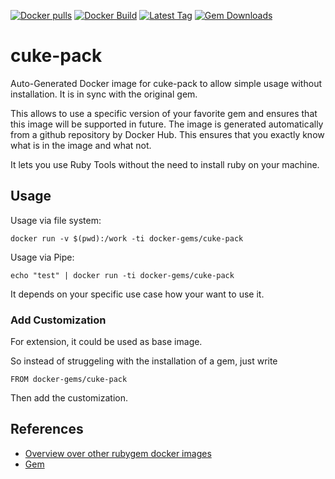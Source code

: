 [![Docker pulls](https://img.shields.io/docker/pulls/rubygem/cuke-pack.svg)](https://hub.docker.com/r/rubygem/cuke-pack/)
[![Docker Build](https://img.shields.io/docker/automated/rubygem/cuke-pack.svg)](https://hub.docker.com/r/rubygem/cuke-pack/)
[![Latest Tag](https://img.shields.io/github/tag/docker-rubygem/cuke-pack.svg)](https://hub.docker.com/r/rubygem/cuke-pack/)
[![Gem Downloads](https://img.shields.io/gem/dt/cuke-pack.svg)](https://rubygems.org/gems/cuke-pack/)
# cuke-pack

Auto-Generated Docker image for cuke-pack to allow simple usage without installation.
It is in sync with the original gem.

This allows to use a specific version of your favorite gem and ensures that this image will be supported in future.
The image is generated automatically from a github repository by Docker Hub.
This ensures that you exactly know what is in the image and what not.

It lets you use Ruby Tools without the need to install ruby on your machine.

## Usage

Usage via file system:

`docker run -v $(pwd):/work -ti docker-gems/cuke-pack`

Usage via Pipe:

`echo "test" | docker run -ti docker-gems/cuke-pack`

It depends on your specific use case how your want to use it.

### Add Customization

For extension, it could be used as base image.

So instead of struggeling with the installation of a gem, just write

`FROM docker-gems/cuke-pack`

Then add the customization.

## References

 - [Overview over other rubygem docker images](https://github.com/thinkbot/docker-rubygem)
 - [Gem](https://rubygems.org/gems/cuke-pack/)
